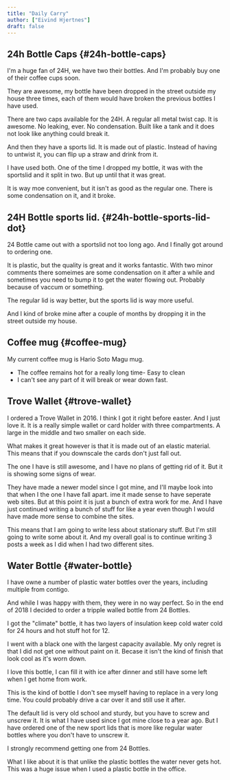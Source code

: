 ```yaml
---
title: "Daily Carry"
author: ["Eivind Hjertnes"]
draft: false
---
```


## 24h Bottle Caps {#24h-bottle-caps}

I'm a huge fan of 24H, we have two their bottles. And I'm probably buy one of their coffee cups soon.

They are awesome, my bottle have been dropped in the street outside my house three times, each of them would have broken the previous bottles I have used.

There are two caps available for the 24H. A regular all metal twist cap. It is awesome. No leaking, ever. No condensation. Built like a tank and it does not look like anything could break it.

And then they have a sports lid. It is made out of plastic. Instead of having to untwist it, you can flip up a straw and drink from it.

I have used both. One of the time I dropped my bottle, it was with the sportslid and it split in two. But up until that it was great.

It is way moe convenient, but it isn't as good as the regular one. There is some condensation on it, and it broke.


## 24H Bottle sports lid. {#24h-bottle-sports-lid-dot}

24 Bottle came out with a sportslid not too long ago. And I finally got around to ordering one.

It is plastic, but the quality is great and it works fantastic. With two minor comments there someimes are some condensation on it after a while and sometimes you need to bump it to get the water flowing out. Probably because of vaccum or something.

The regular lid is way better, but the sports lid is way more useful.

And I kind of broke mine after a couple of months by dropping it in the street outside my house.


## Coffee mug {#coffee-mug}

My current coffee mug is Hario Soto Magu mug.

-   The coffee remains hot for a really long time- Easy to clean
-   I can't see any part of it will break or wear down fast.


## Trove Wallet {#trove-wallet}

I ordered a Trove Wallet in 2016. I think I got it right before easter. And I just love it. It is a really simple wallet or card holder with three compartments. A large in the middle and two smaller on each side.

What makes it great however is that it is made out of an elastic material. This means that if you downscale the cards don't just fall out.

The one I have is still awesome, and I have no plans of getting rid of it. But it is showing some signs of wear.

They have made a newer model since I got mine, and I'll maybe look into that when I the one I have fall apart. ime it made sense to have seperate web sites. But at this point it is just a bunch of extra work for me. And I have just continued writing a bunch of stuff for like a year even though I would have made more sense to combine the sites.

This means that I am going to write less about stationary stuff. But I'm still going to write some about it. And my overall goal is to continue writing 3 posts a week as I did when I had two different sites.


## Water Bottle {#water-bottle}

I have owne a number of plastic water bottles over the years, including multiple from contigo.

And while I was happy with them, they were in no way perfect. So in the end of 2018 I decided to order a tripple walled bottle from 24 Bottles.

I got the "climate" bottle, it has two layers of insulation keep cold water cold for 24 hours and hot stuff hot for 12.

I went with a black one with the largest capacity available. My only regret is that I did not get one without paint on it. Becase it isn't the kind of finish that look cool as it's worn down.

I love this bottle, I can fill it with ice after dinner and still have some left when I get home from work.

This is the kind of bottle I don't see myself having to replace in a very long time. You could probably drive a car over it and still use it after.

The default lid is very old school and sturdy, but you have to screw and unscrew it. It is what I have used since I got mine close to a year ago. But I have ordered one of the new sport lids that is more like regular water bottles where you don't have to unscrew it.

I strongly recommend getting one from 24 Bottles.

What I like about it is that unlike the plastic bottles the water never gets hot. This was a huge issue when I used a plastic bottle in the office.
